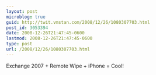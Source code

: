 ```yaml
---
layout: post
microblog: true
guid: http://twit.vmstan.com/2008/12/26/1080307703.html
post_id: 3053394
date: 2008-12-26T21:47:45-0600
lastmod: 2008-12-26T21:47:45-0600
type: post
url: /2008/12/26/1080307703.html
---
```

Exchange 2007 + Remote Wipe + iPhone = Cool!
